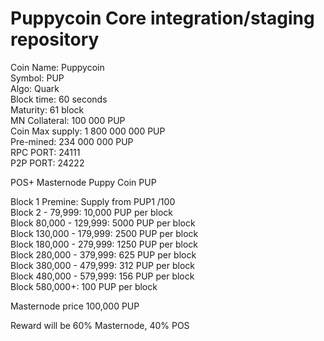 Puppycoin Core integration/staging repository
=====================================


Coin Name: Puppycoin                                                                                                                                                                                                                                                            
Symbol: PUP                                                                                                                                                                                                                                                           
Algo: Quark                                                                                                                                                                                                                                                           
Block time: 60 seconds                                                                                                                                                                                                                                                           
Maturity: 61 block                                                                                                                                                                                                                                                           
MN Collateral: 100 000 PUP                                                                                                                                                                                                                                                       
Coin Max supply: 1 800 000 000 PUP                                                                                                                                                                                                                                               
Pre-mined: 234 000 000 PUP                                                                                                                                                                                                                                                       
RPC PORT: 24111                                                                                                                                                                                                                                                           
P2P PORT: 24222                                                                                                                                                                                                                                                           

POS+ Masternode Puppy Coin PUP                                                                                                                                                                                                                                                   

Block 1 Premine: Supply from PUP1 /100                                                                                                                                                                                                                                           
Block 2 - 79,999: 10,000 PUP per block                                                                                                                                                                                                                                           
Block 80,000 - 129,999: 5000 PUP per block                                                                                                                                                                                                                                       
Block 130,000 - 179,999: 2500 PUP per block                                                                                                                                                                                                                                      
Block 180,000 - 279,999: 1250 PUP per block                                                                                                                                                                                                                                      
Block 280,000 - 379,999: 625 PUP per block                                                                                                                                                                                                                                       
Block 380,000 - 479,999: 312 PUP per block                                                                                                                                                                                                                                       
Block 480,000 - 579,999: 156 PUP per block                                                                                                                                                                                                                                       
Block 580,000+: 100 PUP per block                                                                                                                                                                                                                                           

Masternode price 100,000 PUP                                                                                                                                                                                                                                           

Reward will be 60% Masternode, 40% POS                                                                                                                                                                                                                                           
